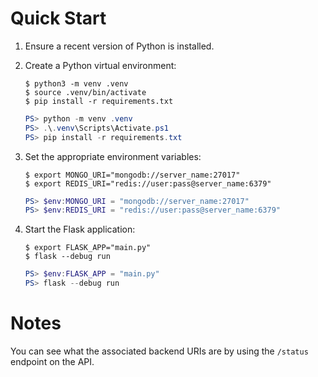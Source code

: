 # Quick Start

1. Ensure a recent version of Python is installed.

2. Create a Python virtual environment:
   ```console
   $ python3 -m venv .venv
   $ source .venv/bin/activate
   $ pip install -r requirements.txt
   ```

   ```powershell
   PS> python -m venv .venv
   PS> .\.venv\Scripts\Activate.ps1
   PS> pip install -r requirements.txt
   ```

3. Set the appropriate environment variables:
   ```console
   $ export MONGO_URI="mongodb://server_name:27017"
   $ export REDIS_URI="redis://user:pass@server_name:6379"
   ```

   ```powershell
   PS> $env:MONGO_URI = "mongodb://server_name:27017"
   PS> $env:REDIS_URI = "redis://user:pass@server_name:6379"
   ```

4. Start the Flask application:
   ```console
   $ export FLASK_APP="main.py"
   $ flask --debug run
   ```

   ```powershell
   PS> $env:FLASK_APP = "main.py"
   PS> flask --debug run
   ```

# Notes

You can see what the associated backend URIs are by using the `/status` endpoint on the API.
